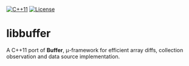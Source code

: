 [![C++11](https://img.shields.io/badge/C%2B%2B-11-blue.svg?style=flat)](#)
[![License](https://img.shields.io/badge/license-MIT-blue.svg?style=flat)](https://opensource.org/licenses/MIT)

# libbuffer
A C++11 port of **Buffer**, μ-framework for efficient array diffs, collection observation and data source implementation.
